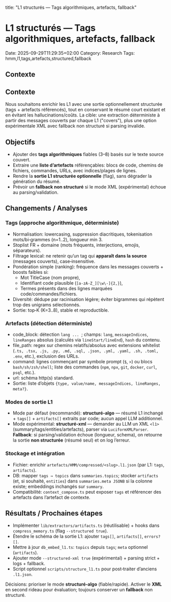 title: "L1 structurés — Tags algorithmiques, artefacts, fallback"

# L1 structurés — Tags algorithmiques, artefacts, fallback

Date: 2025-09-29T11:29:35+02:00
Category: Research
Tags: hmm,l1,tags,artefacts,structured,fallback

## Contexte
## Contexte
Nous souhaitons enrichir les L1 avec une sortie optionnellement structurée (tags + artefacts référencés), tout en conservant le résumé court existant et en évitant les hallucinations/coûts. La cible: une extraction déterministe à partir des messages couverts par chaque L1 ("covers"), plus une option expérimentale XML avec fallback non structuré si parsing invalide.

## Objectifs
- Ajouter des **tags algorithmiques** fiables (3–8) basés sur le texte source couvert.
- Extraire une **liste d’artefacts** référençables: blocs de code, chemins de fichiers, commandes, URLs, avec indices/plages de lignes.
- Rendre la **sortie L1 structurée optionnelle** (flag), sans dégrader la génération du résumé.
- Prévoir un **fallback non structuré** si le mode XML (expérimental) échoue au parsing/validation.

## Changements / Analyses
### Tags (approche algorithmique, déterministe)
- Normalisation: lowercasing, suppression diacritiques, tokenisation mots/bi‑grammes (n=1..2), longueur min 3.
- Stoplist FR + domaine (mots fréquents, interjections, emojis, séparateurs).
- Filtrage lexical: ne retenir qu’un tag qui **apparaît dans la source** (messages couverts), case‑insensitive.
- Pondération simple (ranking): fréquence dans les messages couverts + boosts faibles si:
  - Mot TitleCase (nom propre),
  - Identifiant code plausible (`[a-zA-Z_][\w\-]{2,}`),
  - Termes présents dans des lignes marquées code/commandes/fichiers.
- Diversité: dédupe par racinisation légère; éviter bigrammes qui répètent trop des unigrams sélectionnés.
- Sortie: top‑K (K=3..8), stable et reproductible.

### Artefacts (détection déterministe)
- code_block: détection ```lang ... ```; champs: `lang`, `messageIndices`, `lineRanges` absolus (calculés via `lineStart/lineEnd`), `hash` du contenu.
- file_path: regex sur chemins relatifs/absolus avec extensions whitelist (`.ts, .tsx, .js, .py, .md, .sql, .json, .yml, .yaml, .sh, .toml, .env`, etc.), exclusion des URLs.
- command: lignes commençant par symbole prompt (`$`, `>`) ou blocs `bash/sh/zsh/shell`; liste des commandes (`npm`, `npx`, `git`, `docker`, `curl`, `psql`, etc.).
- url: schéma http(s) standard.
- Sortie: liste d’objets `{type, value/name, messageIndices, lineRanges, meta?}`.

### Modes de sortie L1
- Mode par défaut (recommandé): **structuré‑algo** — résumé L1 inchangé + `tags[]` + `artifacts[]` extraits par code; aucun appel LLM additionnel.
- Mode expérimental: **structuré‑xml** — demander au LLM un XML `<l1>` (summary/tags/entities/artefacts), parser via `LuciformXMLParser`. **Fallback**: si parsing/validation échoue (longueur, schema), on retourne la sortie **non structurée** (résumé seul) et on log l’erreur.

### Stockage et intégration
- Fichier: enrichir `artefacts/HMM/compressed/<slug>.l1.json` (par L1: `tags`, `artifacts`).
- DB: mapper `tags → topics` dans `summaries.topics`; stocker `artifacts` (et, si souhaité, `entities`) dans `summaries.meta JSONB` si la colonne existe; embeddings inchangés sur `summary`.
- Compatibilité: `context_compose.ts` peut exposer `tags` et référencer des artefacts dans l’artefact de contexte.

## Résultats / Prochaines étapes
- Implémenter `lib/extractors/artifacts.ts` (réutilisable) + hooks dans `compress_memory.ts` (flag `--structured true`).
- Étendre le schéma de la sortie L1: ajouter `tags[]`, `artifacts[]`, `errors?[]`.
- Mettre à jour `db_embed_l1.ts`: `topics` depuis `tags`; `meta` optionnel (`artifacts`).
- Ajouter mode `--structured-xml true` (expérimental) + parsing strict + logs + fallback.
- Script optionnel `scripts/structure_l1.ts` pour post‑traiter d’anciens `.l1.json`.

Décisions: prioriser le mode **structuré‑algo** (fiable/rapide). Activer le **XML** en second rideau pour évaluation; toujours conserver un **fallback** non structuré.
